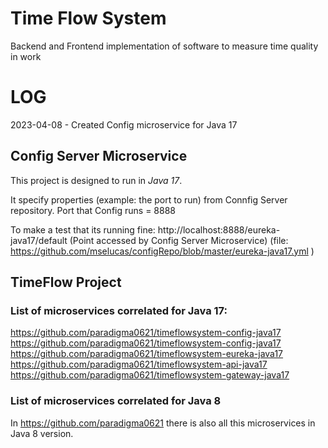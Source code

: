 # Time Flow System 
Backend and Frontend implementation of software to measure time quality in work

# LOG
  2023-04-08 - Created Config microservice for Java 17

## Config Server Microservice
This project is designed to run in *Java 17*.

It specify properties (example: the port to run) from Connfig Server repository.
Port that Config runs = 8888

To make a test that its running fine:
http://localhost:8888/eureka-java17/default      (Point accessed by Config Server Microservice)
(file: https://github.com/mselucas/configRepo/blob/master/eureka-java17.yml )

## TimeFlow Project
### List of microservices correlated for Java 17: 
https://github.com/paradigma0621/timeflowsystem-config-java17 <br>
https://github.com/paradigma0621/timeflowsystem-config-java17 <br>
https://github.com/paradigma0621/timeflowsystem-eureka-java17 <br>
https://github.com/paradigma0621/timeflowsystem-api-java17 <br>
https://github.com/paradigma0621/timeflowsystem-gateway-java17

### List of microservices correlated for Java 8
In https://github.com/paradigma0621 there is also all this microservices in Java 8 version.

